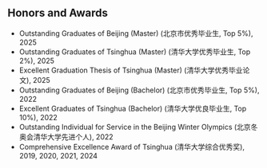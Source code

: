 ## Honors and Awards

- Outstanding Graduates of Beijing (Master) (北京市优秀毕业生, Top 5%), 2025
- Outstanding Graduates of Tsinghua (Master) (清华大学优秀毕业生, Top 2%), 2025
- Excellent Graduation Thesis of Tsinghua (Master) (清华大学优秀毕业论文), 2025
- Outstanding Graduates of Beijing (Bachelor) (北京市优秀毕业生, Top 5%), 2022
- Excellent Graduates of Tsinghua (Bachelor) (清华大学优良毕业生, Top 10%), 2022
- Outstanding Individual for Service in the Beijing Winter Olympics (北京冬奥会清华大学先进个人), 2022
- Comprehensive Excellence Award of Tsinghua (清华大学综合优秀奖), 2019, 2020, 2021, 2024